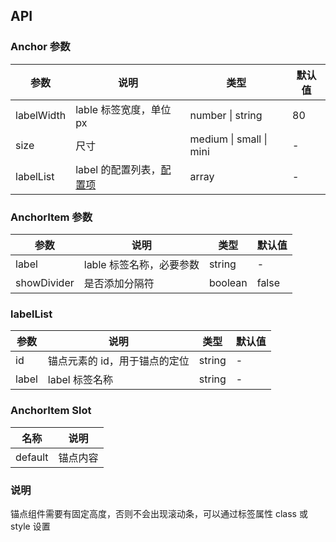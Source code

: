 ## API

### Anchor 参数

| 参数       | 说明                                   | 类型                    | 默认值 |
| ---------- | -------------------------------------- | ----------------------- | ------ |
| labelWidth | lable 标签宽度，单位 px                | number \| string        | 80     |
| size       | 尺寸                                   | medium \| small \| mini | -      |
| labelList  | label 的配置列表，[配置项](#labelList) | array                   | -      |

### AnchorItem 参数

| 参数        | 说明                     | 类型    | 默认值 |
| ----------- | ------------------------ | ------- | ------ |
| label       | lable 标签名称，必要参数 | string  | -      |
| showDivider | 是否添加分隔符           | boolean | false  |

### labelList

| 参数  | 说明                          | 类型   | 默认值 |
| ----- | ----------------------------- | ------ | ------ |
| id    | 锚点元素的 id，用于锚点的定位 | string | -      |
| label | label 标签名称                | string | -      |

### AnchorItem Slot

| 名称    | 说明     |
| ------- | -------- |
| default | 锚点内容 |

### 说明

锚点组件需要有固定高度，否则不会出现滚动条，可以通过标签属性 class 或 style 设置
